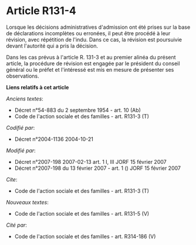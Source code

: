 # Article R131-4

Lorsque les décisions administratives d'admission ont été prises sur la base de déclarations incomplètes ou erronées, il peut
être procédé à leur révision, avec répétition de l'indu. Dans ce cas, la révision est poursuivie devant l'autorité qui a pris
la décision.

Dans les cas prévus à l'article R. 131-3 et au premier alinéa du présent article, la procédure de révision est engagée par le
président du conseil général ou le préfet et l'intéressé est mis en mesure de présenter ses observations.

**Liens relatifs à cet article**

_Anciens textes_:

  - Décret n°54-883 du 2 septembre 1954 - art. 10 (Ab)
  - Code de l'action sociale et des familles - art. R131-3 (T)

_Codifié par_:

  - Décret n°2004-1136 2004-10-21

_Modifié par_:

  - Décret n°2007-198 2007-02-13 art. 1 I, III JORF 15 février 2007
  - Décret n°2007-198 du 13 février 2007 - art. 1 () JORF 15 février 2007

_Cite_:

  - Code de l'action sociale et des familles - art. R131-3 (T)

_Nouveaux textes_:

  - Code de l'action sociale et des familles - art. R131-5 (V)

_Cité par_:

  - Code de l'action sociale et des familles - art. R314-186 (V)
